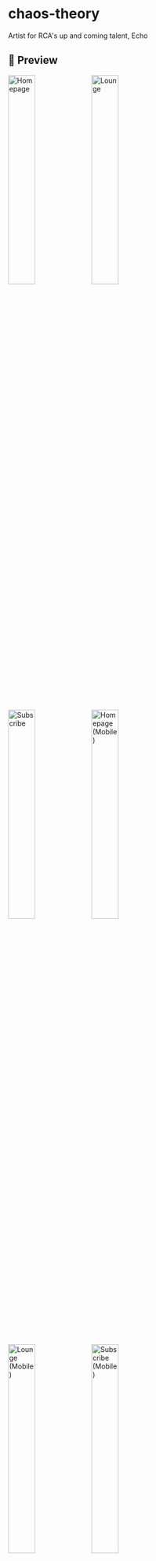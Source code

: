 # chaos-theory
Artist for RCA's up and coming talent, Echo

## 🔎 Preview
<img width="33%" height="auto" alt="Homepage" src="https://github.com/user-attachments/assets/c665ea73-0ce6-4894-b398-c0a0bb59a9a1" />
<img width="33%" height="auto" alt="Lounge" src="https://github.com/user-attachments/assets/92328a8b-aadc-4bcd-a361-2a9b881e3c05" />
<img width="33%" height="auto" alt="Subscribe" src="https://github.com/user-attachments/assets/8c9173ab-ad77-444a-9723-54906b955134" />


<img width="33%" height="auto" alt="Homepage (Mobile)" src="https://github.com/user-attachments/assets/a5713cfc-44ed-425f-b8a2-cff81a59f623" />
<img width="33%" height="auto" alt="Lounge (Mobile)" src="https://github.com/user-attachments/assets/fd9f4bf3-ca7e-4506-b899-bddb213d9241" />
<img width="33%" height="auto" alt="Subscribe (Mobile)" src="https://github.com/user-attachments/assets/f41f7977-08a6-40e3-b907-3da450761c19" />
